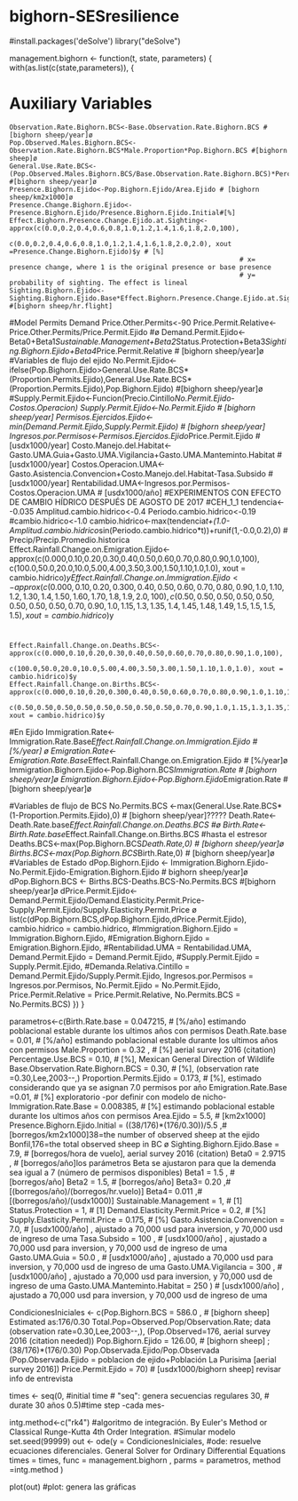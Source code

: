 # bighorn-SESresilience
#install.packages('deSolve')
library("deSolve")

management.bighorn <- function(t, state, parameters) {
  with(as.list(c(state,parameters)), {
# Auxiliary Variables
    Observation.Rate.Bighorn.BCS<-Base.Observation.Rate.Bighorn.BCS # [bighorn sheep/year]ø
    Pop.Observed.Males.Bighorn.BCS<-Observation.Rate.Bighorn.BCS*Male.Proportion*Pop.Bighorn.BCS #[bighorn sheep]ø
    General.Use.Rate.BCS<-(Pop.Observed.Males.Bighorn.BCS/Base.Observation.Rate.Bighorn.BCS)*Percentage.Use.BCS #[bighorn sheep/year]ø
    Presence.Bighorn.Ejido<-Pop.Bighorn.Ejido/Area.Ejido # [bighorn sheep/km2x1000]ø
    Presence.Change.Bighorn.Ejido<-Presence.Bighorn.Ejido/Presence.Bighorn.Ejido.Initial#[%]
    Effect.Bighorn.Presence.Change.Ejido.at.Sighting<-approx(c(0.0,0.2,0.4,0.6,0.8,1.0,1.2,1.4,1.6,1.8,2.0,100),
                                                              c(0.0,0.2,0.4,0.6,0.8,1.0,1.2,1.4,1.6,1.8,2.0,2.0), xout =Presence.Change.Bighorn.Ejido)$y # [%]
                                                              # x= presence change, where 1 is the original presence or base presence
                                                              # y= probability of sighting. The effect is lineal
    Sighting.Bighorn.Ejido<-Sighting.Bighorn.Ejido.Base*Effect.Bighorn.Presence.Change.Ejido.at.Sighting #[bighorn sheep/hr.flight]
#Model Permits Demand
    Price.Other.Permits<-90
    Price.Permit.Relative<-Price.Other.Permits/Price.Permit.Ejido #ø
    Demand.Permit.Ejido<-Beta0+Beta1*Sustainable.Management+Beta2*Status.Protection+Beta3*Sighting.Bighorn.Ejido+Beta4*Price.Permit.Relative # [bighorn sheep/year]ø
#Variables de flujo del ejido
    No.Permit.Ejido<-ifelse(Pop.Bighorn.Ejido>General.Use.Rate.BCS*(Proportion.Permits.Ejido),General.Use.Rate.BCS*(Proportion.Permits.Ejido),Pop.Bighorn.Ejido) #[bighorn sheep/year]ø
   #Supply.Permit.Ejido<-Funcion(Precio.Cintillo*No.Permit.Ejido-Costos.Operacion)
    Supply.Permit.Ejido<-No.Permit.Ejido # [bighorn sheep/year]
    Permisos.Ejercidos.Ejido<-min(Demand.Permit.Ejido,Supply.Permit.Ejido) # [bighorn sheep/year]
    Ingresos.por.Permisos<-Permisos.Ejercidos.Ejido*Price.Permit.Ejido  # [usdx1000/year]
    Costo.Manejo.del.Habitat<-Gasto.UMA.Guia+Gasto.UMA.Vigilancia+Gasto.UMA.Manteminto.Habitat #[usdx1000/year]
    Costos.Operacion.UMA<-Gasto.Asistencia.Convencion+Costo.Manejo.del.Habitat-Tasa.Subsido  #[usdx1000/year]
    Rentabilidad.UMA<-Ingresos.por.Permisos-Costos.Operacion.UMA # [usdx1000/año]
#EXPERIMENTOS CON EFECTO DE CAMBIO HÍDRICO DESPUÉS DE AGOSTO DE 2017
    #CEH_1_1
      tendencia<--0.035
      Amplitud.cambio.hidrico<-0.4
      Periodo.cambio.hidrico<-0.19
#cambio.hidrico<-1.0
  cambio.hidrico<-max(tendencia*t+(1.0-Amplitud.cambio.hidrico*sin(Periodo.cambio.hidrico*t))+runif(1,-0.0,0.2),0) # Precip/Precip.Promedio.historica
    Effect.Rainfall.Change.on.Emigration.Ejido<-approx(c(0.000,0.10,0.20,0.30,0.40,0.50,0.60,0.70,0.80,0.90,1.0,100),
                                                         c(100.0,50.0,20.0,10.0,5.00,4.00,3.50,3.00,1.50,1.10,1.0,1.0), xout = cambio.hidrico)$y
    Effect.Rainfall.Change.on.Immigration.Ejido<-approx(c(0.000,0.10,0.20,0.300,0.40,0.50,0.60,0.70,0.80,0.90,1.0,1.10,1.2,1.30,1.4,1.50,1.60,1.70,1.8,1.9,2.0,100),
                                                          c(0.50,0.50,0.50,0.50,0.50,0.50,0.50,0.50,0.70,0.90,1.0,1.15,1.3,1.35,1.4,1.45,1.48,1.49,1.5,1.5,1.5,1.5), xout = cambio.hidrico)$y
#
    Effect.Rainfall.Change.on.Deaths.BCS<-approx(c(0.000,0.10,0.20,0.30,0.40,0.50,0.60,0.70,0.80,0.90,1.0,100),
                                                     c(100.0,50.0,20.0,10.0,5.00,4.00,3.50,3.00,1.50,1.10,1.0,1.0), xout = cambio.hidrico)$y
    Effect.Rainfall.Change.on.Births.BCS<-approx(c(0.000,0.10,0.20,0.300,0.40,0.50,0.60,0.70,0.80,0.90,1.0,1.10,1.2,1.30,1.4,1.50,1.60,1.70,1.8,1.9,2.0,100),
                                                      c(0.50,0.50,0.50,0.50,0.50,0.50,0.50,0.50,0.70,0.90,1.0,1.15,1.3,1.35,1.4,1.45,1.48,1.49,1.5,1.5,1.5,1.5), xout = cambio.hidrico)$y
#En Ejido
    Immigration.Rate<-Immigration.Rate.Base*Effect.Rainfall.Change.on.Immigration.Ejido # [%/year] ø
    Emigration.Rate<-Emigration.Rate.Base*Effect.Rainfall.Change.on.Emigration.Ejido # [%/year]ø
    Immigration.Bighorn.Ejido<-Pop.Bighorn.BCS*Immigration.Rate # [bighorn sheep/year]ø
    Emigration.Bighorn.Ejido<-Pop.Bighorn.Ejido*Emigration.Rate # [bighorn sheep/year]ø

#Variables de flujo de BCS
    No.Permits.BCS <-max(General.Use.Rate.BCS*(1-Proportion.Permits.Ejido),0) # [bighorn sheep/year]?????
    Death.Rate<-Death.Rate.base*Effect.Rainfall.Change.on.Deaths.BCS #ø
    Birth.Rate<-Birth.Rate.base*Effect.Rainfall.Change.on.Births.BCS #hasta el estresor
    Deaths.BCS<-max(Pop.Bighorn.BCS*Death.Rate,0) # [bighorn sheep/year]ø
    Births.BCS<-max(Pop.Bighorn.BCS*Birth.Rate,0) # [bighorn sheep/year]ø
#Variables de Estado
    dPop.Bighorn.Ejido <- Immigration.Bighorn.Ejido-No.Permit.Ejido-Emigration.Bighorn.Ejido # bighorn sheep/year]ø
    dPop.Bighorn.BCS <- Births.BCS-Deaths.BCS-No.Permits.BCS #[bighorn sheep/year]ø
    dPrice.Permit.Ejido<-Demand.Permit.Ejido/Demand.Elasticity.Permit.Price-Supply.Permit.Ejido/Supply.Elasticity.Permit.Price ø
    list(c(dPop.Bighorn.BCS,dPop.Bighorn.Ejido,dPrice.Permit.Ejido),
           cambio.hidrico = cambio.hidrico,
           #Immigration.Bighorn.Ejido = Immigration.Bighorn.Ejido,
           #Emigration.Bighorn.Ejido = Emigration.Bighorn.Ejido,
           #Rentabilidad.UMA = Rentabilidad.UMA,
           Demand.Permit.Ejido = Demand.Permit.Ejido,
           #Supply.Permit.Ejido = Supply.Permit.Ejido,
           #Demanda.Relativa.Cintillo = Demand.Permit.Ejido/Supply.Permit.Ejido,
           Ingresos.por.Permisos = Ingresos.por.Permisos,
           No.Permit.Ejido = No.Permit.Ejido,
           Price.Permit.Relative = Price.Permit.Relative,
           No.Permits.BCS = No.Permits.BCS)
  })
}

parametros<-c(Birth.Rate.base = 0.047215, # [%/año] estimando poblacional estable durante los ultimos años con permisos
              Death.Rate.base = 0.01, # [%/año]  estimando poblacional estable durante los ultimos años con permisos
              Male.Proportion = 0.32 , # [%]  aerial survey 2016 (citation)
              Percentage.Use.BCS = 0.10, # [%], Mexican General Direction of Wildlife
              Base.Observation.Rate.Bighorn.BCS = 0.30, # [%], (observation rate =0.30,Lee,2003--,)
              Proportion.Permits.Ejido = 0.173, # [%], estimado considerando que ya se asignan 7.0 permisos por año
              Emigration.Rate.Base =0.01, # [%] exploratorio -por definir con modelo de nicho-
              Immigration.Rate.Base = 0.008385, # [%] estimando poblacional estable durante los ultimos años con permisos
              Area.Ejido = 5.5, # [km2x1000]
              Presence.Bighorn.Ejido.Initial = ((38/176)*(176/0.30))/5.5 ,#[borregos/km2x1000]38=the number of observed sheep at the ejido Bonfil,176=the total observed sheep in BC ø
              Sighting.Bighorn.Ejido.Base = 7.9, # [borregos/hora de vuelo], aerial survey 2016 (citation)
              Beta0 = 2.9715 , # [borregos/año]los parámetros Beta se ajustaron para que la demenda sea igual a 7 (número de permisos disponibles)
              Beta1 = 1.5 , # [borregos/año]
              Beta2 = 1.5,  # [borregos/año]
              Beta3= 0.20 ,# [(borregos/año)/(borregos/hr.vuelo)]
              Beta4= 0.011 ,# [(borregos/año)/(usdx1000)]
              Sustainable.Management = 1, # [1]
              Status.Protection = 1, # [1]
              Demand.Elasticity.Permit.Price = 0.2, # [%]
              Supply.Elasticity.Permit.Price = 0.175, # [%]
              Gasto.Asistencia.Convencion = 7.0, # [usdx1000/año] , ajustado a 70,000 usd para inversion, y 70,000 usd de ingreso de uma
              Tasa.Subsido = 100 , # [usdx1000/año] , ajustado a 70,000 usd para inversion, y 70,000 usd de ingreso de uma
              Gasto.UMA.Guia = 50.0 , # [usdx1000/año] , ajustado a 70,000 usd para inversion, y 70,000 usd de ingreso de uma
              Gasto.UMA.Vigilancia = 300 , # [usdx1000/año] , ajustado a 70,000 usd para inversion, y 70,000 usd de ingreso de uma
              Gasto.UMA.Manteminto.Habitat = 250 ) # [usdx1000/año] , ajustado a 70,000 usd para inversion, y 70,000 usd de ingreso de uma


CondicionesIniciales <- c(Pop.Bighorn.BCS = 586.0 , # [bighorn sheep] Estimated as:176/0.30 Total.Pop=Observed.Pop/Observation.Rate; data (observation rate=0.30,Lee,2003--,), (Pop.Observed=176, aerial survey 2016 (citation needed))
                       Pop.Bighorn.Ejido = 126.00, # [bighorn sheep] ;(38/176)*(176/0.30) Pop.Observada.Ejido/Pop.Observada (Pop.Observada.Ejido = poblacion de ejido+Población La Purisima [aerial survey 2016])
                       Price.Permit.Ejido = 70) # [usdx1000/bighorn sheep] revisar info de entrevista

times <- seq(0, #initial time # "seq": genera secuencias regulares
             30, # durate 30 años
             0.5)#time step -cada mes-

intg.method<-c("rk4") #algoritmo de integración. By Euler's Method or Classical Runge-Kutta 4th Order Integration.
#Simular modelo
set.seed(99999)
out <- ode(y = CondicionesIniciales, #ode: resuelve ecuaciones diferenciales. General Solver for Ordinary Differential Equations
           times = times,
           func = management.bighorn ,
           parms = parametros,
           method =intg.method )

plot(out) #plot: genera las gráficas

